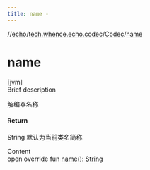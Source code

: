 ```yaml
---
title: name -
---
```

//[echo](../../index.md)/[tech.whence.echo.codec](../index.md)/[Codec](index.md)/[name](name.md)



# name  
[jvm]  
Brief description  


解编器名称



#### Return  


String 默认为当前类名简称

  
Content  
open override fun [name](name.md)(): [String](https://kotlinlang.org/api/latest/jvm/stdlib/kotlin/-string/index.html)  



